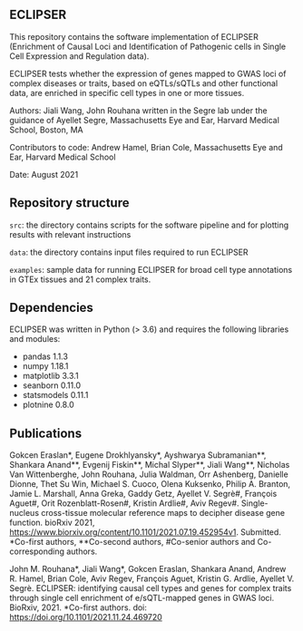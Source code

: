 ## ECLIPSER
This repository contains the software implementation of ECLIPSER (Enrichment of Causal Loci and Identification of Pathogenic cells in Single Cell Expression and Regulation data).

ECLIPSER tests whether the expression of genes mapped to GWAS loci of complex diseases or traits, based on eQTLs/sQTLs and other functional data, are enriched in specific cell types in one or more tissues.

Authors: Jiali Wang, John Rouhana written in the Segre lab under the guidance of Ayellet Segre, Massachusetts Eye and Ear, Harvard Medical School, Boston, MA

Contributors to code: Andrew Hamel, Brian Cole, Massachusetts Eye and Ear, Harvard Medical School

Date: August 2021

## Repository structure
`src`: the directory contains scripts for the software pipeline and for plotting results with relevant instructions

`data`: the directory contains input files required to run ECLIPSER

`examples`: sample data for running ECLIPSER for broad cell type annotations in GTEx tissues and 21 complex traits. 

## Dependencies
ECLIPSER was written in Python (> 3.6) and requires the following libraries and modules:

- pandas 1.1.3
- numpy 1.18.1
- matplotlib 3.3.1
- seanborn 0.11.0 
- statsmodels 0.11.1
- plotnine 0.8.0

## Publications
Gokcen Eraslan*, Eugene Drokhlyansky*, Ayshwarya Subramanian**, Shankara Anand**, Evgenij Fiskin**, Michal Slyper**, Jiali Wang**, Nicholas Van Wittenberghe, John Rouhana, Julia Waldman, Orr Ashenberg, Danielle Dionne, Thet Su Win, Michael S. Cuoco, Olena Kuksenko, Philip A. Branton, Jamie L. Marshall, Anna Greka, Gaddy Getz, Ayellet V. Segrè#, François Aguet#, Orit Rozenblatt-Rosen#, Kristin Ardlie#, Aviv Regev#. Single-nucleus cross-tissue molecular reference maps to decipher disease gene function. bioRxiv 2021, https://www.biorxiv.org/content/10.1101/2021.07.19.452954v1. Submitted. *Co-first authors, **Co-second authors, #Co-senior authors and Co-corresponding authors.

John M. Rouhana*, Jiali Wang*, Gokcen Eraslan, Shankara Anand, Andrew R. Hamel, Brian Cole, Aviv Regev, François Aguet, Kristin G. Ardlie, Ayellet V. Segrè. ECLIPSER: identifying causal cell types and genes for complex traits through single cell enrichment of e/sQTL-mapped genes in GWAS loci. BioRxiv, 2021. *Co-first authors. doi: https://doi.org/10.1101/2021.11.24.469720
